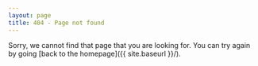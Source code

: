```yaml
---
layout: page
title: 404 - Page not found
---
```


Sorry, we cannot find that page that you are looking for. You can try again by going [back to the homepage]({{ site.baseurl }}/).
